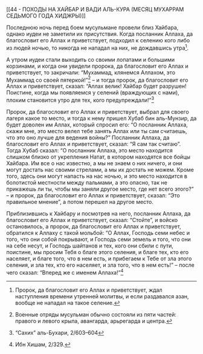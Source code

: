 [[44 - ПОХОДЫ НА ХАЙБАР И ВАДИ АЛЬ-КУРА (МЕСЯЦ МУХАРРАМ СЕДЬМОГО ГОДА ХИДЖРЫ)]]

Последнюю ночь перед боем мусульмане провели близ Хайбара, однако иудеи не заметили их присутствия. Когда посланник Аллаха, да благословит его Аллах и приветствует, подходил к селению кого либо из людей ночью, то никогда не нападал на них, не дождавшись утра[^1].

А утром иудеи стали выходить со своими лопатами и большими корзинами, и когда они увидели пророка, да благословит его Аллах и приветствует, то закричали: “Мухаммад, клянемся Аллахом, это Мухаммад со своей пятеркой!”[^2] – и тогда пророк, да благословит его Аллах и приветствует, сказал: “Аллах велик! Хайбар будет разрушен! Поистине, когда мы появляемся у селений (враждующих с нами), плохим становится утро для тех, кого предупреждали!”[^3]

Пророк, да благословит его Аллах и приветствует, выбрал для своего лагеря какое то место, и тогда к нему пришел Хубаб бин аль-Мунзир, да будет доволен им Аллах, который спросил его: “О посланник Аллаха, скажи мне, это место велел тебе занять Аллах или ты сам считаешь, что это оно лучше для ведения войны?” Посланник Аллаха, да благословит его Аллах и приветствует, сказал: “Я сам так считаю”. Тогда Хубаб сказал: “О посланник Аллаха, это место находится слишком близко от укрепления Натат, в котором находятся все бойцы Хайбара. Им все о нас известно, а мы не знаем о них ничего, и они могут достать нас своими стрелами, а мы их достать не можем. Кроме того, здесь они могут напасть на нас ночью, и это место находится в болотистой местности между пальмами, а это опасно, так не прикажешь ли ты, чтобы мы заняли другое место, где нет всего этого?” – и пророк, да благословит его Аллах и приветствует, сказал: “Это правильное мнение”, а потом перешел на другое место.

Приблизившись к Хайбару и посмотрев на него, посланник Аллаха, да благословит его Аллах и приветствует, сказал: “Стойте”, и войско остановилось, а пророк, да благословит его Аллах и приветствует, обратился к Аллаху с такой мольбой: “О Аллах, Господь семи небес и того, что они собой покрывают, и Господь семи земель и того, что они на себе несут, и Господь шайтанов и тех, кого они сбили с пути, поистине, мы просим Тебя о благе этого селения, и благе тех, кто его населяет, и благе того, что в нем есть, и прибегаем к Тебе от зла этого селения, и зла тех, кто его населяет, и зла того, что в нем есть!” – после чего сказал: “Вперед же с именем Аллаха!”[^4]

[^1]: Пророк, да благословит его Аллах и приветствует, ждал наступления времени утренней молитвы, и если раздавался азан, вообще не нападал на такое селение.

[^2]: Военные отряды мусульман обычно состояли из пяти частей: правого и левого крыла, авангарда, арьрегарда и центра.

[^3]: “Сахих” аль-Бухари, 2/603–604

[^4]: Ибн Хишам, 2/329.

